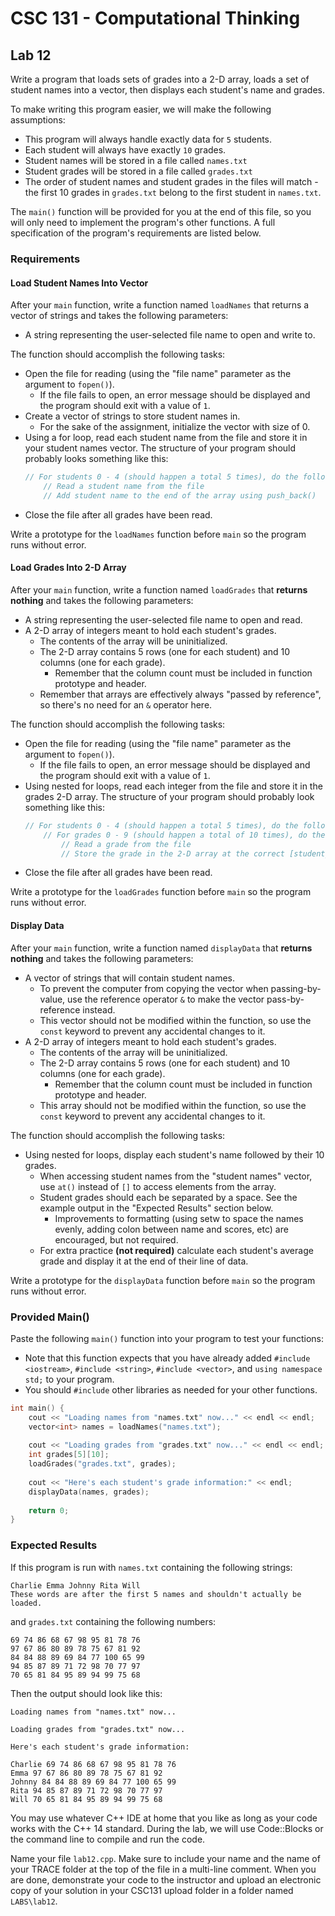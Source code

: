 # CSC 131 - Computational Thinking
## Lab 12

Write a program that loads sets of grades into a 2-D array, loads a set of student names into a vector, then displays each student's name and grades. 

To make writing this program easier, we will make the following assumptions:
 * This program will always handle exactly data for `5` students.
 * Each student will always have exactly `10` grades.
 * Student names will be stored in a file called `names.txt`
 * Student grades will be stored in a file called `grades.txt`
 * The order of student names and student grades in the files will match - the first 10 grades in `grades.txt` belong to the first student in `names.txt`. 

The `main()` function will be provided for you at the end of this file, so you will only need to implement the program's other functions. A full specification of the program's requirements are listed below.

### Requirements
#### Load Student Names Into Vector
After your `main` function, write a function named `loadNames` that returns a vector of strings and takes the following parameters:
 * A string representing the user-selected file name to open and write to.
 
The function should accomplish the following tasks:
 * Open the file for reading (using the "file name" parameter as the argument to `fopen()`).
     * If the file fails to open, an error message should be displayed and the program should exit with a value of `1`.
 * Create a vector of strings to store student names in.
     * For the sake of the assignment, initialize the vector with size of 0.
 * Using a for loop, read each student name from the file and store it in your student names vector. The structure of your program should probably looks something like this:
     ```c++
     // For students 0 - 4 (should happen a total 5 times), do the following...
         // Read a student name from the file
         // Add student name to the end of the array using push_back()
     ```
 * Close the file after all grades have been read.

Write a prototype for the `loadNames` function before `main` so the program runs without error.

#### Load Grades Into 2-D Array
After your `main` function, write a function named `loadGrades` that **returns nothing** and takes the following parameters:
 * A string representing the user-selected file name to open and read.
 * A 2-D array of integers meant to hold each student's grades.
     * The contents of the array will be uninitialized.
     * The 2-D array contains 5 rows (one for each student) and 10 columns (one for each grade).
         * Remember that the column count must be included in function prototype and header.
     * Remember that arrays are effectively always "passed by reference", so there's no need for an `&` operator here.

The function should accomplish the following tasks:
 * Open the file for reading (using the "file name" parameter as the argument to `fopen()`).
     * If the file fails to open, an error message should be displayed and the program should exit with a value of `1`.
 * Using nested for loops, read each integer from the file and store it in the grades 2-D array. The structure of your program should probably look something like this:
     ```c++
     // For students 0 - 4 (should happen a total 5 times), do the following...
         // For grades 0 - 9 (should happen a total of 10 times), do the following...
             // Read a grade from the file
             // Store the grade in the 2-D array at the correct [student_i][grade_i] position.
     ```
 * Close the file after all grades have been read.

Write a prototype for the `loadGrades` function before `main` so the program runs without error.
    
#### Display Data
After your `main` function, write a function named `displayData` that **returns nothing** and takes the following parameters:
 * A vector of strings that will contain student names.
     * To prevent the computer from copying the vector when passing-by-value, use the reference operator `&` to make the vector pass-by-reference instead.
     * This vector should not be modified within the function, so use the `const` keyword to prevent any accidental changes to it.
 * A 2-D array of integers meant to hold each student's grades.
     * The contents of the array will be uninitialized.
     * The 2-D array contains 5 rows (one for each student) and 10 columns (one for each grade).
         * Remember that the column count must be included in function prototype and header.
     * This array should not be modified within the function, so use the `const` keyword to prevent any accidental changes to it.
 
The function should accomplish the following tasks:
 * Using nested for loops, display each student's name followed by their 10 grades. 
     * When accessing student names from the "student names" vector, use `at()` instead of `[]` to access elements from the array.
     * Student grades should each be separated by a space. See the example output in the "Expected Results" section below.
         * Improvements to formatting (using setw to space the names evenly, adding colon between name and scores, etc) are encouraged, but not required.
     * For extra practice **(not required)** calculate each student's average grade and display it at the end of their line of data.

Write a prototype for the `displayData` function before `main` so the program runs without error.

### Provided Main()
Paste the following `main()` function into your program to test your functions:
 * Note that this function expects that you have already added `#include <iostream>`, `#include <string>`, `#include <vector>`, and `using namespace std;` to your program.
 * You should `#include` other libraries as needed for your other functions.
```c++
int main() {
    cout << "Loading names from "names.txt" now..." << endl << endl;
    vector<int> names = loadNames("names.txt");
    
    cout << "Loading grades from "grades.txt" now..." << endl << endl;
    int grades[5][10];
    loadGrades("grades.txt", grades);
    
    cout << "Here's each student's grade information:" << endl;
    displayData(names, grades);
    
    return 0;
}
```

### Expected Results
If this program is run with `names.txt` containing the following strings:
```
Charlie Emma Johnny Rita Will
These words are after the first 5 names and shouldn't actually be loaded.
```

and `grades.txt` containing the following numbers:
```
69 74 86 68 67 98 95 81 78 76
97 67 86 80 89 78 75 67 81 92
84 84 88 89 69 84 77 100 65 99
94 85 87 89 71 72 98 70 77 97
70 65 81 84 95 89 94 99 75 68
```

Then the output should look like this:
```
Loading names from "names.txt" now...

Loading grades from "grades.txt" now...

Here's each student's grade information:

Charlie 69 74 86 68 67 98 95 81 78 76
Emma 97 67 86 80 89 78 75 67 81 92
Johnny 84 84 88 89 69 84 77 100 65 99
Rita 94 85 87 89 71 72 98 70 77 97
Will 70 65 81 84 95 89 94 99 75 68
```

You may use whatever C++ IDE at home that you like as long as your code works with the C++ 14 standard. During the lab, we will use Code::Blocks or the command line to compile and run the code.

Name your file `lab12.cpp`. Make sure to include your name and the name of your TRACE folder at the top of the file in a multi-line comment. When you are done, demonstrate your code to the instructor and upload an electronic copy of your solution in your CSC131 upload folder in a folder named `LABS\lab12`.
